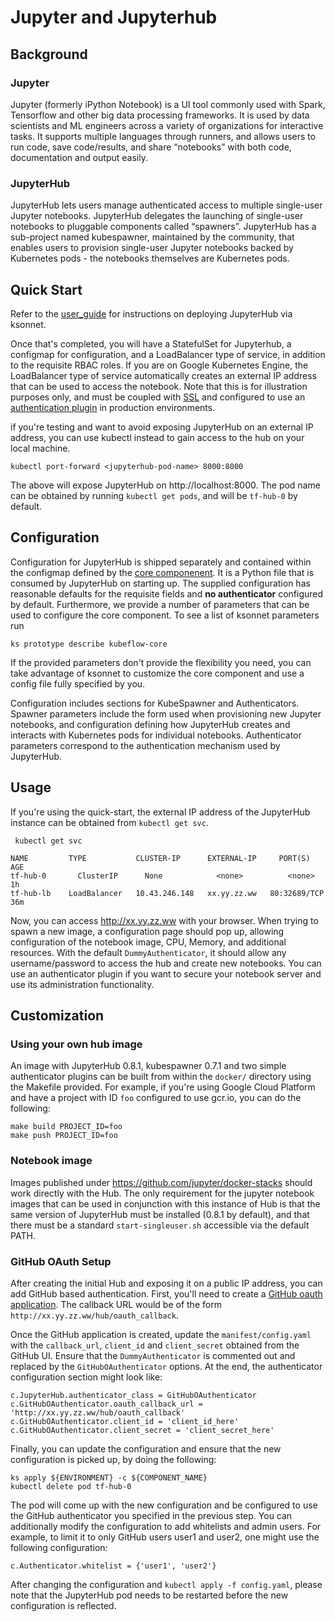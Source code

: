 # Jupyter and Jupyterhub

## Background

### Jupyter
Jupyter (formerly iPython Notebook) is a UI tool commonly used with Spark, Tensorflow and other big data processing frameworks. It is used
by data scientists and ML engineers across a variety of organizations for interactive tasks. It supports multiple languages through runners,
and allows users to run code, save code/results, and share “notebooks” with both code, documentation and output easily.

### JupyterHub
JupyterHub lets users manage authenticated access to multiple single-user Jupyter notebooks. JupyterHub delegates the launching of
single-user notebooks to pluggable components called “spawners”. JupyterHub has a sub-project named kubespawner, maintained by the
community, that enables users to provision single-user Jupyter notebooks backed by Kubernetes pods - the notebooks themselves are
Kubernetes pods.

## Quick Start

Refer to the [user_guide](../../user_guide.md) for instructions on deploying JupyterHub via ksonnet.

Once that's completed, you will have a StatefulSet for Jupyterhub, a configmap for configuration, and a LoadBalancer type of service, in addition to the requisite RBAC roles.
If you are on Google Kubernetes Engine, the LoadBalancer type of service automatically creates an external IP address that can be
used to access the notebook. Note that this is for illustration purposes only, and must be coupled with [SSL](http://jupyterhub.readthedocs.io/en/0.8.1/getting-started/security-basics.html?highlight=ssl#ssl-encryption) and configured to use an
[authentication plugin](https://github.com/willingc/jhubdocs/blob/master/jupyterhub/docs/source/authenticators.md) in production environments.

if you're testing and want to avoid exposing JupyterHub on an external IP address, you can use kubectl instead to gain access to the hub on your local machine.

```commandline
kubectl port-forward <jupyterhub-pod-name> 8000:8000
```

The above will expose JupyterHub on http://localhost:8000. The pod name can be obtained by running `kubectl get pods`, and will be `tf-hub-0` by default.

## Configuration

Configuration for JupyterHub is shipped separately and contained within the configmap defined by the [core componenent](https://github.com/kubeflow/kubeflow/tree/master/kubeflow). It is a Python file that is consumed by JupyterHub on starting up. The supplied configuration has reasonable defaults for the requisite fields and **no authenticator** configured by default. Furthermore, we provide a number of parameters that can be used to configure
the core component. To see a list of ksonnet parameters run

```
ks prototype describe kubeflow-core
```

If the provided parameters don't provide the flexibility you need, you can take advantage of ksonnet to customize the core component and use a config file fully specified by you.

Configuration includes sections for KubeSpawner and Authenticators. Spawner parameters include the form used when provisioning new
Jupyter notebooks, and configuration defining how JupyterHub creates and interacts with Kubernetes pods for individual notebooks.
Authenticator parameters correspond to the authentication mechanism used by JupyterHub.


## Usage

If you're using the quick-start, the external IP address of the JupyterHub instance can be obtained from `kubectl get svc`.
```commandline
 kubectl get svc

NAME         TYPE           CLUSTER-IP      EXTERNAL-IP     PORT(S)        AGE
tf-hub-0       ClusterIP      None            <none>          <none>         1h
tf-hub-lb    LoadBalancer   10.43.246.148   xx.yy.zz.ww   80:32689/TCP   36m
```

Now, you can access http://xx.yy.zz.ww with your browser. When trying to spawn a new image, a configuration page should pop up, allowing configuration of the notebook image, CPU, Memory, and additional resources. With the default `DummyAuthenticator`, it should allow any username/password to access the hub and create new notebooks. You can use an authenticator plugin if you want to secure your notebook server and use its administration functionality.

## Customization

### Using your own hub image

An image with JupyterHub 0.8.1, kubespawner 0.7.1 and two simple authenticator plugins can be built from within the `docker/` directory using the Makefile provided. For example, if you're using Google Cloud Platform and have a project with ID `foo` configured to use gcr.io, you can do the following:

```commandline
make build PROJECT_ID=foo
make push PROJECT_ID=foo
```

### Notebook image

Images published under https://github.com/jupyter/docker-stacks should work directly with the Hub. The only requirement for the jupyter
notebook images that can be used in conjunction with this instance of Hub is that the same version of JupyterHub must be installed (0.8.1 by default), and that there must be a standard `start-singleuser.sh` accessible via the default PATH.

### GitHub OAuth Setup

After creating the initial Hub and exposing it on a public IP address, you can add GitHub based authentication. First, you'll need to create a [GitHub oauth application](https://github.com/settings/applications/new). The callback URL would be of the form `http://xx.yy.zz.ww/hub/oauth_callback`.

Once the GitHub application is created, update the `manifest/config.yaml` with the `callback_url`, `client_id` and `client_secret` obtained from the GitHub UI. Ensure that the `DummyAuthenticator` is commented out and replaced by the `GitHubOAuthenticator` options. At the end, the authenticator configuration section might look like:

```commandline
c.JupyterHub.authenticator_class = GitHubOAuthenticator
c.GitHubOAuthenticator.oauth_callback_url = 'http://xx.yy.zz.ww/hub/oauth_callback'
c.GitHubOAuthenticator.client_id = 'client_id_here'
c.GitHubOAuthenticator.client_secret = 'client_secret_here'
```

Finally, you can update the configuration and ensure that the new configuration is picked up, by doing the following:

```commandline
ks apply ${ENVIRONMENT} -c ${COMPONENT_NAME}
kubectl delete pod tf-hub-0
```

The pod will come up with the new configuration and be configured to use the GitHub authenticator you specified in the previous step. You can additionally modify the configuration to add whitelists and admin users. For example, to limit it to only GitHub users user1 and user2, one might use the following configuration:

```
c.Authenticator.whitelist = {'user1', 'user2'}
```

After changing the configuration and `kubectl apply -f config.yaml`, please note that the JupyterHub pod needs to be restarted before  the new configuration is reflected.

